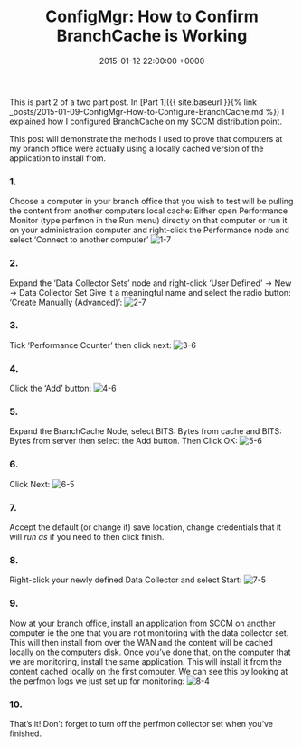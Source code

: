 ﻿---
layout: post
title:  "ConfigMgr: How to Confirm BranchCache is Working"
date:   2015-01-12 22:00:00 +0000
categories: ConfigMgr
tags: [branchcache,configmgr]
---

This is part 2 of a two part post.  In [Part 1]({{ site.baseurl }}{% link _posts/2015-01-09-ConfigMgr-How-to-Configure-BranchCache.md %}) I explained how I configured BranchCache on my SCCM distribution point.

This post will demonstrate the methods I used to prove that computers at my branch office were actually using a locally cached version of the application to install from.

### 1.
Choose a computer in your branch office that you wish to test will be pulling the content from another computers local cache:
Either open Performance Monitor (type perfmon in the Run menu) directly on that computer or run it on your administration computer and right-click the Performance node and select ‘Connect to another computer’
![1-7](/assets/images/1-7.PNG)

### 2.
Expand the ‘Data Collector Sets’ node and right-click ‘User Defined’ -> New -> Data Collector Set
Give it a meaningful name and select the radio button: ‘Create Manually (Advanced)’:
![2-7](/assets/images/2-7.PNG)

### 3.
Tick ‘Performance Counter’ then click next:
![3-6](/assets/images/3-6.PNG)

### 4.
Click the ‘Add’ button:
![4-6](/assets/images/4-6.PNG)

### 5.
Expand the BranchCache Node, select BITS: Bytes from cache and BITS: Bytes from server then select the Add button.  Then Click OK:
![5-6](/assets/images/5-6.PNG)

### 6.
Click Next:
![6-5](/assets/images/6-5.PNG)

### 7.
Accept the default (or change it) save location, change credentials that it will *run as* if you need to then click finish.

### 8.
Right-click your newly defined Data Collector and select Start:
![7-5](/assets/images/7-5.PNG)

### 9.
Now at your branch office, install an application from SCCM on another computer ie the one that you are not monitoring with the data collector set.  This will then install from over the WAN and the content will be cached locally on the computers disk.  Once you’ve done that, on the computer that we are monitoring, install the same application.  This will install it from the content cached locally on the first computer.  We can see this by looking at the perfmon logs we just set up for monitoring:
![8-4](/assets/images/8-4.PNG)

### 10.
That’s it!   Don’t forget to turn off the perfmon collector set when you’ve finished.
